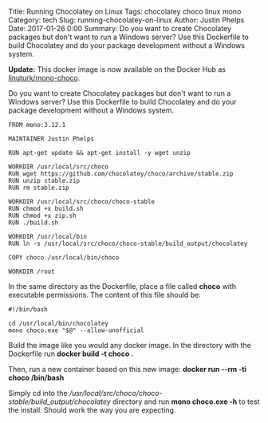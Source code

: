 Title: Running Chocolatey on Linux
Tags: chocolatey choco linux mono
Category: tech
Slug: running-chocolatey-on-linux
Author: Justin Phelps
Date: 2017-01-26 0:00
Summary: Do you want to create Chocolatey packages but don't want to run a Windows server? Use this Dockerfile to build Chocolatey and do your package development without a Windows system.

**Update:** This docker image is now available on the Docker Hub as [linuturk/mono-choco](https://hub.docker.com/r/linuturk/mono-choco/).

Do you want to create Chocolatey packages but don't want to run a Windows server? Use this Dockerfile to build Chocolatey and do your package development without a Windows system.

    FROM mono:3.12.1
    
    MAINTAINER Justin Phelps
    
    RUN apt-get update && apt-get install -y wget unzip
    
    WORKDIR /usr/local/src/choco
    RUN wget https://github.com/chocolatey/choco/archive/stable.zip
    RUN unzip stable.zip
    RUN rm stable.zip
    
    WORKDIR /usr/local/src/choco/choco-stable
    RUN chmod +x build.sh
    RUN chmod +x zip.sh
    RUN ./build.sh
    
    WORKDIR /usr/local/bin
    RUN ln -s /usr/local/src/choco/choco-stable/build_output/chocolatey
    
    COPY choco /usr/local/bin/choco
    
    WORKDIR /root

In the same directory as the Dockerfile, place a file called **choco** with executable permissions. The content of this file should be:

    #!/bin/bash
    
    cd /usr/local/bin/chocolatey
    mono choco.exe "$@" --allow-unofficial

Build the image like you would any docker image. In the directory with the Dockerfile run **docker build -t choco .**

Then, run a new container based on this new image: **docker run --rm -ti choco /bin/bash**

Simply cd into the */usr/local/src/choco/choco-stable/build_output/chocolatey* directory and run **mono choco.exe -h** to test the install. Should work the way you are expecting.
